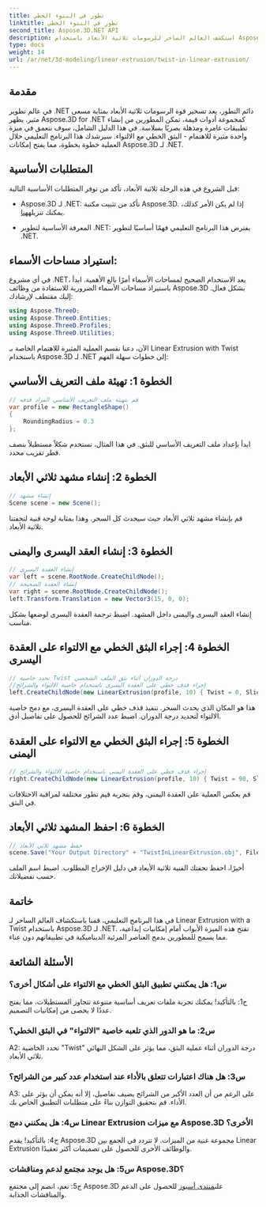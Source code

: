 ```yaml
---
title: تطور في النتوء الخطي
linktitle: تطور في النتوء الخطي
second_title: Aspose.3D.NET API
description: استكشف العالم الساحر للرسومات ثلاثية الأبعاد باستخدام Aspose.3D لـ .NET. تعلم خطوة بخطوة النتوء الخطي مع الالتواء.
type: docs
weight: 14
url: /ar/net/3d-modeling/linear-extrusion/twist-in-linear-extrusion/
---
```

## مقدمة

في عالم تطوير .NET دائم التطور، يعد تسخير قوة الرسومات ثلاثية الأبعاد بمثابة مسعى مثير. يظهر Aspose.3D for .NET كمجموعة أدوات قيمة، تمكن المطورين من إنشاء تطبيقات غامرة ومذهلة بصريًا بسلاسة. في هذا الدليل الشامل، سوف نتعمق في ميزة واحدة مثيرة للاهتمام - البثق الخطي مع الالتواء. سيرشدك هذا البرنامج التعليمي خلال العملية خطوة بخطوة، مما يفتح إمكانات Aspose.3D لـ .NET.

## المتطلبات الأساسية

قبل الشروع في هذه الرحلة ثلاثية الأبعاد، تأكد من توفر المتطلبات الأساسية التالية:

-  Aspose.3D لـ .NET: تأكد من تثبيت مكتبة Aspose.3D. إذا لم يكن الأمر كذلك، يمكنك تنزيله[هنا](https://releases.aspose.com/3d/net/).

- المعرفة الأساسية لتطوير .NET: يفترض هذا البرنامج التعليمي فهمًا أساسيًا لتطوير .NET.

## استيراد مساحات الأسماء:

في أي مشروع .NET، يعد الاستخدام الصحيح لمساحات الأسماء أمرًا بالغ الأهمية. ابدأ باستيراد مساحات الأسماء الضرورية للاستفادة من وظائف Aspose.3D بشكل فعال. إليك مقتطف لإرشادك:

```csharp
using Aspose.ThreeD;
using Aspose.ThreeD.Entities;
using Aspose.ThreeD.Profiles;
using Aspose.ThreeD.Utilities;
```

الآن، دعنا نقسم العملية المثيرة للاهتمام الخاصة بـ Linear Extrusion with Twist باستخدام Aspose.3D لـ .NET إلى خطوات سهلة الفهم:

## الخطوة 1: تهيئة ملف التعريف الأساسي

```csharp
// قم بتهيئة ملف التعريف الأساسي المراد قذفه
var profile = new RectangleShape()
{
    RoundingRadius = 0.3
};
```

ابدأ بإعداد ملف التعريف الأساسي للبثق. في هذا المثال، نستخدم شكلاً مستطيلاً بنصف قطر تقريب محدد.

## الخطوة 2: إنشاء مشهد ثلاثي الأبعاد

```csharp
// إنشاء مشهد
Scene scene = new Scene();
```

قم بإنشاء مشهد ثلاثي الأبعاد حيث سيحدث كل السحر. وهذا بمثابة لوحة فنية لتحفتنا ثلاثية الأبعاد.

## الخطوة 3: إنشاء العقد اليسرى واليمنى

```csharp
// إنشاء العقدة اليسرى
var left = scene.RootNode.CreateChildNode();
// إنشاء العقدة الصحيحة
var right = scene.RootNode.CreateChildNode();
left.Transform.Translation = new Vector3(15, 0, 0);
```

إنشاء العقد اليسرى واليمنى داخل المشهد. اضبط ترجمة العقدة اليسرى لوضعها بشكل مناسب.

## الخطوة 4: إجراء البثق الخطي مع الالتواء على العقدة اليسرى

```csharp
// تحدد خاصية Twist درجة الدوران أثناء بثق الملف الشخصي
//إجراء قذف خطي على العقدة اليسرى باستخدام خاصية الالتواء والشرائح
left.CreateChildNode(new LinearExtrusion(profile, 10) { Twist = 0, Slices = 100 });
```

هذا هو المكان الذي يحدث السحر. تنفيذ قذف خطي على العقدة اليسرى، مع دمج خاصية الالتواء لتحديد درجة الدوران. اضبط عدد الشرائح للحصول على تفاصيل أدق.

## الخطوة 5: إجراء البثق الخطي مع الالتواء على العقدة اليمنى

```csharp
// إجراء قذف خطي على العقدة اليمنى باستخدام خاصية الالتواء والشرائح
right.CreateChildNode(new LinearExtrusion(profile, 10) { Twist = 90, Slices = 100 });
```

قم بعكس العملية على العقدة اليمنى، وقم بتجربة قيم تطور مختلفة لمراقبة الاختلافات في البثق.

## الخطوة 6: احفظ المشهد ثلاثي الأبعاد

```csharp
// حفظ مشهد ثلاثي الأبعاد
scene.Save("Your Output Directory" + "TwistInLinearExtrusion.obj", FileFormat.WavefrontOBJ);
```

أخيرًا، احفظ تحفتك الفنية ثلاثية الأبعاد في دليل الإخراج المطلوب. اضبط اسم الملف حسب تفضيلاتك.

## خاتمة

في هذا البرنامج التعليمي، قمنا باستكشاف العالم الساحر لـ Linear Extrusion with a Twist باستخدام Aspose.3D لـ .NET. تفتح هذه الميزة الأبواب أمام إمكانيات إبداعية، مما يسمح للمطورين بدمج العناصر المرئية الديناميكية في تطبيقاتهم دون عناء.

## الأسئلة الشائعة

### س1: هل يمكنني تطبيق البثق الخطي مع الالتواء على أشكال أخرى؟

ج1: بالتأكيد! يمكنك تجربة ملفات تعريف أساسية متنوعة تتجاوز المستطيلات، مما يفتح عددًا لا يحصى من إمكانيات التصميم.

### س2: ما هو الدور الذي تلعبه خاصية "الالتواء" في البثق الخطي؟

A2: تحدد الخاصية "Twist" درجة الدوران أثناء عملية البثق، مما يؤثر على الشكل النهائي ثلاثي الأبعاد.

### س3: هل هناك اعتبارات تتعلق بالأداء عند استخدام عدد كبير من الشرائح؟

A3: على الرغم من أن العدد الأكبر من الشرائح يضيف تفاصيل، إلا أنه يمكن أن يؤثر على الأداء. قم بتحقيق التوازن بناءً على متطلبات التطبيق الخاص بك.

### س4: هل يمكنني دمج Linear Extrusion مع ميزات Aspose.3D الأخرى؟

ج4: بالتأكيد! يقدم Aspose.3D مجموعة غنية من الميزات. لا تتردد في الجمع بين Linear Extrusion والوظائف الأخرى للحصول على تصميمات أكثر تعقيدًا.

### س5: هل يوجد مجتمع لدعم ومناقشات Aspose.3D؟

 ج5: نعم، انضم إلى مجتمع Aspose.3D على[منتدى أسبوز](https://forum.aspose.com/c/3d/18) للحصول على الدعم والمناقشات الجذابة.